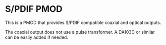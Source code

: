 # S/PDIF PMOD

This is a PMOD that provides S/PDIF compatible coaxial and optical outputs.

The coaxial output does not use a pulse transformer. A DA103C or similar can be easily added if needed.
